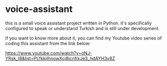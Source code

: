 # voice-assistant

this is a small voice assistant project written in Python. 
it's specifically configured to speak or understand Turkish and is still under development.

if you want to know more about it, you can find my Youtube video series of coding this assistant from the link below:

https://www.youtube.com/watch?v=oNJ-YRsk_I8&list=PLfkkjIhnowXcj8icnfixJe3_hdAYH3v8Z
